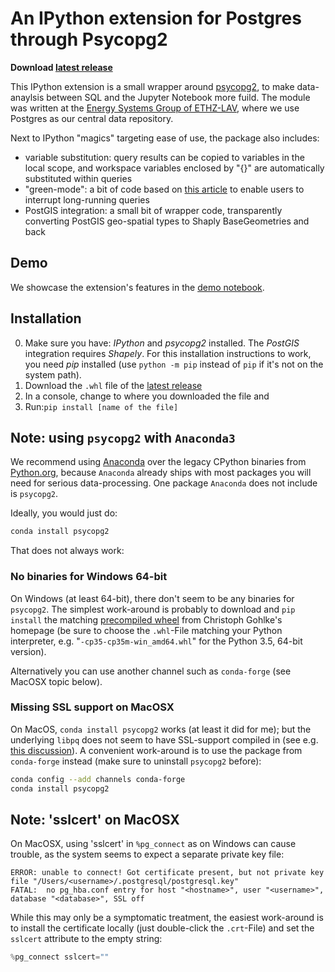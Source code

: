 # An IPython extension for Postgres through Psycopg2
**Download [latest release](https://github.com/LAV-ESG/ipython_psql_extension/releases/latest)**

This IPython extension is a small wrapper around [psycopg2](http://initd.org/psycopg/), to make data-anaylsis between SQL and the Jupyter Notebook more fuild.
The module was written at the [Energy Systems Group of ETHZ-LAV](http://www.lav.ethz.ch/research/energy-systems-group.html), where we use Postgres as our central data repository.

Next to IPython "magics" targeting ease of use, the package also includes:

* variable substitution: query results can be copied to variables in the local scope, and workspace variables enclosed by "{}" are automatically substituted within queries
* "green-mode": a bit of code based on [this article](http://initd.org/psycopg/articles/2014/07/20/cancelling-postgresql-statements-python/) to enable users to interrupt long-running queries
* PostGIS integration: a small bit of wrapper code, transparently converting PostGIS geo-spatial types to Shaply BaseGeometries and back

## Demo
We showcase the extension's features in the [demo notebook](https://github.com/LAV-ESG/ipython_psql_extension/blob/master/IPYpsqglDemo.ipynb).

## Installation
0. Make sure you have: *IPython* and *psycopg2* installed. The *PostGIS* integration requires *Shapely*. For this installation instructions to work, you need *pip* installed (use ``python -m pip`` instead of ``pip`` if it's not on the system path).
1. Download the ``.whl`` file of the [latest release](https://github.com/LAV-ESG/ipython_psql_extension/releases/latest)
2. In a console, change to where you downloaded the file and
3. Run:``pip install [name of the file]``

## Note: using ``psycopg2`` with ``Anaconda3``
We recommend using [Anaconda](https://www.continuum.io/downloads) over the legacy CPython binaries from [Python.org](https://python.org), because ``Anaconda`` already ships with most packages you will need for serious data-processing. One package ``Anaconda`` does not include is ``psycopg2``. 

Ideally, you would just do:
```bash
conda install psycopg2
```

That does not always work:

### No binaries for Windows 64-bit
On Windows (at least 64-bit), there don't seem to be any binaries for ``psycopg2``. The simplest work-around is probably to download and ``pip install`` the matching [precompiled wheel](http://www.lfd.uci.edu/~gohlke/pythonlibs/#psycopg) from Christoph Gohlke's homepage (be sure to choose the ``.whl``-File matching your Python interpreter, e.g. "``-cp35-cp35m-win_amd64.whl``" for the Python 3.5, 64-bit version).

Alternatively you can use another channel such as ``conda-forge`` (see MacOSX topic below).

### Missing SSL support on MacOSX
On MacOS, ``conda install psycopg2`` works (at least it did for me); but the underlying ``libpq`` does not seem to have SSL-support compiled in (see e.g. [this discussion](https://groups.google.com/a/continuum.io/forum/#!topic/conda/Fqv93VKQXAc)). A convenient work-around is to use the package from ``conda-forge`` instead (make sure to uninstall ``psycopg2`` before):
```bash
conda config --add channels conda-forge
conda install psycopg2
```

## Note: 'sslcert' on MacOSX
On MacOSX, using 'sslcert' in ``%pg_connect`` as on Windows can cause trouble, as the system seems to expect a separate private key file:
```
ERROR: unable to connect! Got certificate present, but not private key file "/Users/<username>/.postgresql/postgresql.key"
FATAL:  no pg_hba.conf entry for host "<hostname>", user "<username>", database "<database>", SSL off
```

While this may only be a symptomatic treatment, the easiest work-around is to install the certificate locally (just double-click the ``.crt``-File) and set the ``sslcert`` attribute to the empty string:
```Python
%pg_connect sslcert=""
```
